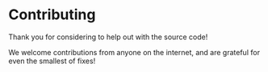 # Contributing

Thank you for considering to help out with the source code!

We welcome 
contributions from anyone on the internet, and are grateful for even the 
smallest of fixes!